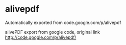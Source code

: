 # alivepdf
Automatically exported from code.google.com/p/alivepdf

alivePDF export from google code, original link http://code.google.com/p/alivepdf/


